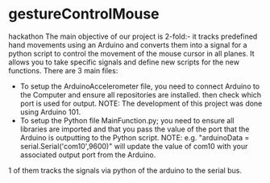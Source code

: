 # gestureControlMouse
hackathon
The main objective of our project is 2-fold:- it tracks predefined hand movements using an Arduino and converts them into  a signal for 
a python script to control the movement of the mouse cursor in all planes. It allows you to take specific signals and define new scripts for
the new functions.
There are 3 main files:
- To setup the ArduinoAccelerometer file, you need to connect Arduino to the Computer and ensure all repositories are installed. then check which port is used for output.
NOTE: The development of this project was done using Arduino 101.
- To setup the Python file MainFunction.py; you need to ensure all libraries are imported and that you pass the value of the port that the Arduino is outputting to the Python script.
NOTE: e.g. "arduinoData = serial.Serial('com10',9600)" will update the value of com10 with your associated output port from the Arduino.


1 of them tracks the signals via python of the arduino to the serial bus. 

